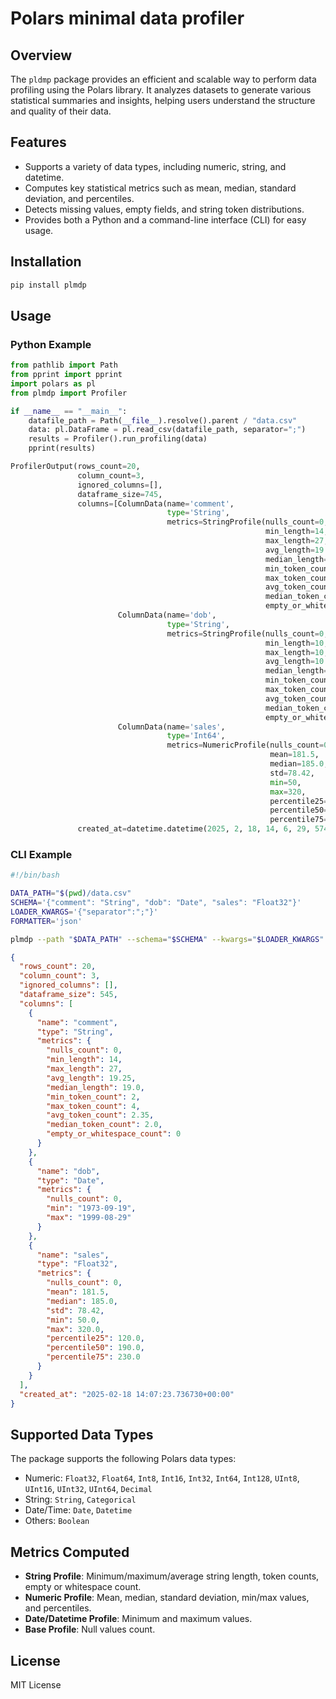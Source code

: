 # Polars minimal data profiler

## Overview
The `pldmp` package provides an efficient and scalable way to perform data profiling using the Polars library. It analyzes datasets to generate various statistical summaries and insights, helping users understand the structure and quality of their data.

## Features
- Supports a variety of data types, including numeric, string, and datetime.
- Computes key statistical metrics such as mean, median, standard deviation, and percentiles.
- Detects missing values, empty fields, and string token distributions.
- Provides both a Python and a command-line interface (CLI) for easy usage.

## Installation
```bash
pip install plmdp
```

## Usage

### Python Example
```python
from pathlib import Path
from pprint import pprint
import polars as pl
from plmdp import Profiler

if __name__ == "__main__":
    datafile_path = Path(__file__).resolve().parent / "data.csv"
    data: pl.DataFrame = pl.read_csv(datafile_path, separator=";")
    results = Profiler().run_profiling(data)
    pprint(results)
```
```python
ProfilerOutput(rows_count=20,
               column_count=3,
               ignored_columns=[],
               dataframe_size=745,
               columns=[ColumnData(name='comment',
                                   type='String',
                                   metrics=StringProfile(nulls_count=0,
                                                         min_length=14,
                                                         max_length=27,
                                                         avg_length=19.25,
                                                         median_length=19.0,
                                                         min_token_count=2,
                                                         max_token_count=4,
                                                         avg_token_count=2.35,
                                                         median_token_count=2.0,
                                                         empty_or_whitespace_count=0)),
                        ColumnData(name='dob',
                                   type='String',
                                   metrics=StringProfile(nulls_count=0,
                                                         min_length=10,
                                                         max_length=10,
                                                         avg_length=10.0,
                                                         median_length=10.0,
                                                         min_token_count=1,
                                                         max_token_count=1,
                                                         avg_token_count=1.0,
                                                         median_token_count=1.0,
                                                         empty_or_whitespace_count=0)),
                        ColumnData(name='sales',
                                   type='Int64',
                                   metrics=NumericProfile(nulls_count=0,
                                                          mean=181.5,
                                                          median=185.0,
                                                          std=78.42,
                                                          min=50,
                                                          max=320,
                                                          percentile25=120.0,
                                                          percentile50=190.0,
                                                          percentile75=230.0))],
               created_at=datetime.datetime(2025, 2, 18, 14, 6, 29, 574191, tzinfo=datetime.timezone.utc))
```

### CLI Example
```bash
#!/bin/bash

DATA_PATH="$(pwd)/data.csv"
SCHEMA='{"comment": "String", "dob": "Date", "sales": "Float32"}'
LOADER_KWARGS='{"separator":";"}'
FORMATTER='json'

plmdp --path "$DATA_PATH" --schema="$SCHEMA" --kwargs="$LOADER_KWARGS" --format="$FORMATTER"
```
```json
{
  "rows_count": 20,
  "column_count": 3,
  "ignored_columns": [],
  "dataframe_size": 545,
  "columns": [
    {
      "name": "comment",
      "type": "String",
      "metrics": {
        "nulls_count": 0,
        "min_length": 14,
        "max_length": 27,
        "avg_length": 19.25,
        "median_length": 19.0,
        "min_token_count": 2,
        "max_token_count": 4,
        "avg_token_count": 2.35,
        "median_token_count": 2.0,
        "empty_or_whitespace_count": 0
      }
    },
    {
      "name": "dob",
      "type": "Date",
      "metrics": {
        "nulls_count": 0,
        "min": "1973-09-19",
        "max": "1999-08-29"
      }
    },
    {
      "name": "sales",
      "type": "Float32",
      "metrics": {
        "nulls_count": 0,
        "mean": 181.5,
        "median": 185.0,
        "std": 78.42,
        "min": 50.0,
        "max": 320.0,
        "percentile25": 120.0,
        "percentile50": 190.0,
        "percentile75": 230.0
      }
    }
  ],
  "created_at": "2025-02-18 14:07:23.736730+00:00"
}

```

## Supported Data Types
The package supports the following Polars data types:
- Numeric: `Float32`, `Float64`, `Int8`, `Int16`, `Int32`, `Int64`, `Int128`, `UInt8`, `UInt16`, `UInt32`, `UInt64`, `Decimal`
- String: `String`, `Categorical`
- Date/Time: `Date`, `Datetime`
- Others: `Boolean`

## Metrics Computed
- **String Profile**: Minimum/maximum/average string length, token counts, empty or whitespace count.
- **Numeric Profile**: Mean, median, standard deviation, min/max values, and percentiles.
- **Date/Datetime Profile**: Minimum and maximum values.
- **Base Profile**: Null values count.

## License
MIT License

